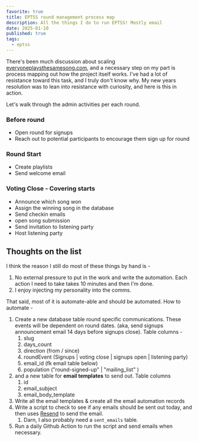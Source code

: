 ```yaml
---
favorite: true
title: EPTSS round management process map
description: All the things I do to run EPTSS! Mostly email
date: 2025-01-10
published: true
tags:
  - eptss
---
```


There's been much discussion about scaling [everyoneplaysthesamesong.com](everyoneplaysthesamesong.com), and a necessary step on my part is process mapping out how the project itself works. I've had a lot of resistance toward this task, and I truly don't know why. My new years resolution was to lean into resistance with curiosity, and here is this in action. 

Let's walk through the admin activities per each round. 

### Before round
- Open round for signups
- Reach out to potential participants to encourage them sign up for round

### Round Start
- Create playlists
- Send welcome email 

### Voting Close - Covering starts
- Announce which song won
- Assign the winning song in the database
- Send checkin emails 
- open song submission 
- Send invitation to listening party 
- Host listening party

## Thoughts on the list
I think the reason I still do most of these things by hand is - 
1. No external pressure to put in the work and write the automation. Each action I need to take takes 10 minutes and then I'm done. 
2. I enjoy injecting my personality into the comms. 

That said, most of it is automate-able and should be automated. 
How to automate - 
1. Create a new database table round specific communications. These events will be dependent on round dates. (aka, send signups announcement email 14 days before signups close). Table columns - 
	1. slug
	2. days_count
	3. direction (from / since)
	4. roundEvent (Signups | voting close | signups open | listening party)
	5. email_id (fk email table below)
	6. population ("round-signed-up" | "mailing_list" )
2. and a new table for **email templates** to send out. Table columns
	1. id
	2. email_subject
	3. email_body_template
3. Write all the email templates & create all the email automation records
4. Write a script to check to see if any emails should be sent out today, and then uses [Resend](https://resend.com/emails) to send the email. 
	1. Darn, I also probably need a `sent_emails` table. 
5. Run a daily Github Action to run the script and send emails when necessary. 


